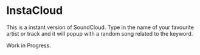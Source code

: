 InstaCloud
==========

This is a instant version of SoundCloud. Type in the name of your favourite artist or track and it will popup with a random song related to the keyword.

Work in Progress.
